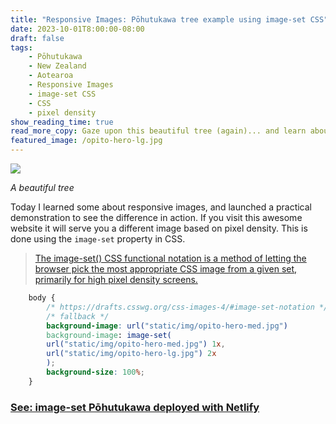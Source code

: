```yaml
---
title: "Responsive Images: Pōhutukawa tree example using image-set CSS"
date: 2023-10-01T8:00:00-08:00
draft: false
tags: 
    - Pōhutukawa
    - New Zealand
    - Aotearoa
    - Responsive Images
    - image-set CSS
    - CSS
    - pixel density
show_reading_time: true
read_more_copy: Gaze upon this beautiful tree (again)... and learn about image-set
featured_image: /opito-hero-lg.jpg
---
```


![](/opito-hero-lg.jpg)

*A beautiful tree*

Today I learned some about responsive images, and launched a practical demonstration to see the difference in action. If you visit this awesome website it will serve you a different image based on pixel density. This is done using the `image-set` property in CSS.

> [The image-set() CSS functional notation is a method of letting the browser pick the most appropriate CSS image from a given set, primarily for high pixel density screens.](https://developer.mozilla.org/en-US/docs/Web/CSS/image/image-set)

```css
    body {
        /* https://drafts.csswg.org/css-images-4/#image-set-notation */
        /* fallback */
        background-image: url("static/img/opito-hero-med.jpg")
        background-image: image-set(
        url("static/img/opito-hero-med.jpg") 1x,
        url("static/img/opito-hero-lg.jpg") 2x
        );
        background-size: 100%;
    }
```

### [See: image-set Pōhutukawa deployed with Netlify](https://morganwebdev.com)